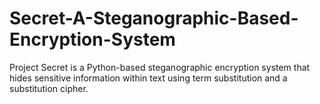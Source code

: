# Secret-A-Steganographic-Based-Encryption-System
Project Secret is a Python-based steganographic encryption system that hides sensitive information within text using term substitution and a substitution cipher.
